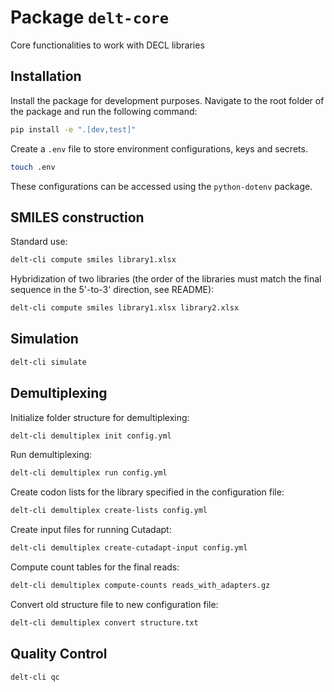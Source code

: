 # Package `delt-core`
Core functionalities to work with DECL libraries

## Installation

Install the package for development purposes.
Navigate to the root folder of the package and run the following command:

```bash
pip install -e ".[dev,test]"
```

Create a `.env` file to store environment configurations, keys and secrets.
```bash
touch .env
```
These configurations can be accessed using the `python-dotenv` package.


## SMILES construction

Standard use:
```bash
delt-cli compute smiles library1.xlsx
```

Hybridization of two libraries (the order of the libraries must match the final sequence in the 5'-to-3' direction, see README):
```bash
delt-cli compute smiles library1.xlsx library2.xlsx
```

## Simulation
```bash
delt-cli simulate
```

## Demultiplexing
Initialize folder structure for demultiplexing:
```bash
delt-cli demultiplex init config.yml
```

Run demultiplexing:
```bash
delt-cli demultiplex run config.yml
```

Create codon lists for the library specified in the configuration file:
```bash
delt-cli demultiplex create-lists config.yml
```

Create input files for running Cutadapt:
```bash
delt-cli demultiplex create-cutadapt-input config.yml
```

Compute count tables for the final reads:
```bash
delt-cli demultiplex compute-counts reads_with_adapters.gz
```

Convert old structure file to new configuration file:
```bash
delt-cli demultiplex convert structure.txt
```

## Quality Control
```bash
delt-cli qc
```
